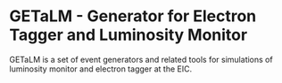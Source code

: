 # GETaLM - Generator for Electron Tagger and Luminosity Monitor

GETaLM is a set of event generators and related tools for simulations
of luminosity monitor and electron tagger at the EIC.

